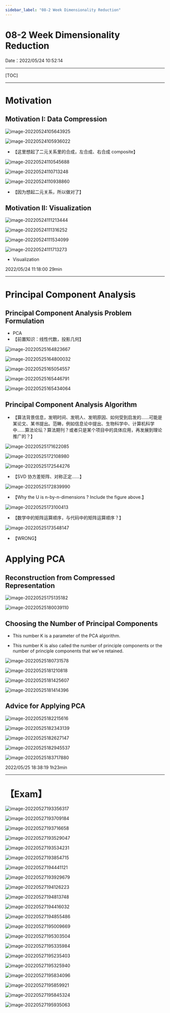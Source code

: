 ```yaml
---
sidebar_label: "08-2 Week Dimensionality Reduction"
---
```


# 08-2 Week Dimensionality Reduction

Date：2022/05/24 10:52:14

------





[TOC]



------



# Motivation

## Motivation I: Data Compression

![image-20220524105643925](images/08_2_Week_Dimensionality_Reduction/image-20220524105643925.png)

![image-20220524105936022](images/08_2_Week_Dimensionality_Reduction/image-20220524105936022.png)

* 【这里想起了二元关系里的合成，左合成、右合成 composite】



![image-20220524110545688](images/08_2_Week_Dimensionality_Reduction/image-20220524110545688.png)

![image-20220524110713248](images/08_2_Week_Dimensionality_Reduction/image-20220524110713248.png)



![image-20220524110938860](images/08_2_Week_Dimensionality_Reduction/image-20220524110938860.png)

* 【因为想起二元关系，所以做对了】



## Motivation II: Visualization

![image-20220524111213444](images/08_2_Week_Dimensionality_Reduction/image-20220524111213444.png)

![image-20220524111316252](images/08_2_Week_Dimensionality_Reduction/image-20220524111316252.png)

![image-20220524111534099](images/08_2_Week_Dimensionality_Reduction/image-20220524111534099.png)

![image-20220524111713273](images/08_2_Week_Dimensionality_Reduction/image-20220524111713273.png)

* Visualization



2022/05/24 11:18:00 29min

------



# Principal Component Analysis

## Principal Component Analysis Problem Formulation

* PCA
* 【前置知识：线性代数，投影几何】

![image-20220525164823667](images/08_2_Week_Dimensionality_Reduction/image-20220525164823667.png)

![image-20220525164800032](images/08_2_Week_Dimensionality_Reduction/image-20220525164800032.png)

![image-20220525165054557](images/08_2_Week_Dimensionality_Reduction/image-20220525165054557.png)

![image-20220525165446791](images/08_2_Week_Dimensionality_Reduction/image-20220525165446791.png)

![image-20220525165434064](images/08_2_Week_Dimensionality_Reduction/image-20220525165434064.png)



## Principal Component Analysis Algorithm

* 【算法背景信息，发明时间、发明人、发明原因、如何受到启发的……可能是某论文、某书提出。范畴，例如信息论中提出、生物科学中、计算机科学中……算法论坛？算法期刊？或者只是某个项目中的具体应用，再发展到理论推广的？】

![image-20220525171622085](images/08_2_Week_Dimensionality_Reduction/image-20220525171622085.png)

![image-20220525172108980](images/08_2_Week_Dimensionality_Reduction/image-20220525172108980.png)

![image-20220525172544276](images/08_2_Week_Dimensionality_Reduction/image-20220525172544276.png)

* 【SVD 协方差矩阵、对称正定……】



![image-20220525172839990](images/08_2_Week_Dimensionality_Reduction/image-20220525172839990.png)

* 【Why the U is n-by-n-dimensions ? Include the figure above.】



![image-20220525173100413](images/08_2_Week_Dimensionality_Reduction/image-20220525173100413.png)

* 【数学中的矩阵运算顺序，与代码中的矩阵运算顺序？】

![image-20220525173548147](images/08_2_Week_Dimensionality_Reduction/image-20220525173548147.png)

* 【WRONG】



# Applying PCA

## Reconstruction from Compressed Representation

![image-20220525175135182](images/08_2_Week_Dimensionality_Reduction/image-20220525175135182.png)

![image-20220525180039110](images/08_2_Week_Dimensionality_Reduction/image-20220525180039110.png)





## Choosing the Number of Principal Components

* This number K is a parameter of the PCA algorithm.

* This number K is also called the number of principle components or the number of principle components that we've retained.

![image-20220525180731578](images/08_2_Week_Dimensionality_Reduction/image-20220525180731578.png)

![image-20220525181210818](images/08_2_Week_Dimensionality_Reduction/image-20220525181210818.png)

![image-20220525181425607](images/08_2_Week_Dimensionality_Reduction/image-20220525181425607.png)

![image-20220525181414396](images/08_2_Week_Dimensionality_Reduction/image-20220525181414396.png)



## Advice for Applying PCA

![image-20220525182215616](images/08_2_Week_Dimensionality_Reduction/image-20220525182215616.png)

![image-20220525182343139](images/08_2_Week_Dimensionality_Reduction/image-20220525182343139.png)

![image-20220525182627147](images/08_2_Week_Dimensionality_Reduction/image-20220525182627147.png)

![image-20220525182945537](images/08_2_Week_Dimensionality_Reduction/image-20220525182945537.png)

![image-20220525183717880](images/08_2_Week_Dimensionality_Reduction/image-20220525183717880.png)



2022/05/25 18:38:19 1h23min

------



# 【Exam】

![image-20220527193356317](images/08_2_Week_Dimensionality_Reduction/image-20220527193356317.png)

![image-20220527193709184](images/08_2_Week_Dimensionality_Reduction/image-20220527193709184.png)

![image-20220527193716658](images/08_2_Week_Dimensionality_Reduction/image-20220527193716658.png)

![image-20220527193529047](images/08_2_Week_Dimensionality_Reduction/image-20220527193529047.png)

![image-20220527193534231](images/08_2_Week_Dimensionality_Reduction/image-20220527193534231.png)



![image-20220527193854715](images/08_2_Week_Dimensionality_Reduction/image-20220527193854715.png)

![image-20220527194441121](images/08_2_Week_Dimensionality_Reduction/image-20220527194441121.png)



![image-20220527193929679](images/08_2_Week_Dimensionality_Reduction/image-20220527193929679.png)



![image-20220527194126223](images/08_2_Week_Dimensionality_Reduction/image-20220527194126223.png)

![image-20220527194813748](images/08_2_Week_Dimensionality_Reduction/image-20220527194813748.png)



![image-20220527194416032](images/08_2_Week_Dimensionality_Reduction/image-20220527194416032.png)

![image-20220527194855486](images/08_2_Week_Dimensionality_Reduction/image-20220527194855486.png)







![image-20220527195009669](images/08_2_Week_Dimensionality_Reduction/image-20220527195009669.png)

![image-20220527195303504](images/08_2_Week_Dimensionality_Reduction/image-20220527195303504.png)



![image-20220527195335984](images/08_2_Week_Dimensionality_Reduction/image-20220527195335984.png)



![image-20220527195235403](images/08_2_Week_Dimensionality_Reduction/image-20220527195235403.png)

![image-20220527195325940](images/08_2_Week_Dimensionality_Reduction/image-20220527195325940.png)







![image-20220527195834096](images/08_2_Week_Dimensionality_Reduction/image-20220527195834096.png)

![image-20220527195859921](images/08_2_Week_Dimensionality_Reduction/image-20220527195859921.png)



![image-20220527195845324](images/08_2_Week_Dimensionality_Reduction/image-20220527195845324.png)

![image-20220527195935063](images/08_2_Week_Dimensionality_Reduction/image-20220527195935063.png)